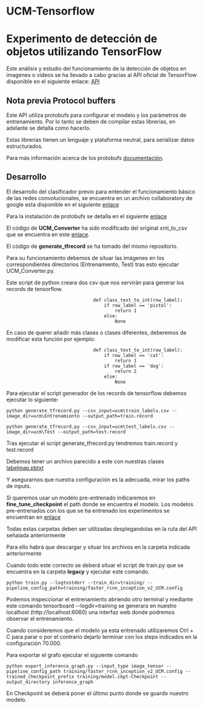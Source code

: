 # UCM-Tensorflow


# Experimento de detección de objetos utilizando TensorFlow

Este análisis y estudio del funcionamiento de la detección de objetos en imagenes o videos se ha llevado a cabo gracias al API oficial de TensorFlow disponible en el siguiente enlace: [API](https://github.com/tensorflow/models/tree/master/research/object_detection)


## Nota previa Protocol buffers
Este API utiliza protobufs para configurar el modelo y los parámetros de entrenamiento. Por lo tanto se deben de compilar estas librerias, en adelante se detalla como hacerlo.

Estas librerias tienen un lenguaje y plataforma neutral, para serializar datos estructurados.

Para más información acerca de los protobufs [documentación](https://developers.google.com/protocol-buffers/).


## Desarrollo

El desarrollo del clasificador previo para entender el funcionamiento básico de las redes convolucionales, se encuentra en un archivo collaboratory de google esta disponible en el siguiente [enlace](https://colab.research.google.com/drive/1OcOGwLL2juSK3s4SVTmZ1DYQ-a6yyHh7#scrollTo=8Kn_nYo3bxG4)

Para la instalación de protobufs se detalla en el siguiente [enlace](https://github.com/tensorflow/models/blob/master/research/object_detection/g3doc/installation.md)

El código de **UCM_Converter** ha sido modificado del original xml_to_csv que se encuentra en este [enlace](https://github.com/datitran/raccoon_dataset).

El código de **generate_tfrecord** se ha tomado del mismo repositorio.

Para su funcionamiento debemos de situar las imágenes en los correspondientes directorios (Entrenamiento, Test) 
tras esto ejecutar UCM_Converter.py.

Este script de python creara dos csv que nos servirán para generar los records de tensorflow.

                                    def class_text_to_int(row_label):
                                        if row_label == 'pistol':
                                            return 1
                                        else:
                                            None
            
En caso de querer añadir más clases o clases diferentes, deberemos de modificar esta función por ejemplo: 

                                    def class_text_to_int(row_label):
                                        if row_label == 'cat':
                                            return 1
                                        if row_label == 'dog':
                                            return 2
                                        else:
                                            None


Para ejecutar el script generador de los records de tensorflow debemos ejecutar lo siguiente:

    python generate_tfrecord.py --csv_input=ucm\train_labels.csv --image_dir=ucm\Entrenamiento --output_path=train.record

    python generate_tfrecord.py --csv_input=ucm\test_labels.csv --image_dir=ucm\Test --output_path=test.record

                     
Tras ejecutar el script generate_tfrecord.py tendremos train.record y test.record

Debemos tener un archivo parecido a este con nuestras clases [labelmap.pbtxt](https://github.com/Alejandromndza/UCM-Tensorflow/blob/master/training/labelmap.pbtxt)

Y asegurarnos que nuestra configuración es la adecuada, mirar los paths de inputs.

Si queremos usar un modelo pre-entrenado indicaremos en **fine_tune_checkpoint** el path donde se encuentra el modelo. Los modelos pre-entrenados con los que se ha entrenado los experimentos se encuentran en [enlace](https://github.com/tensorflow/models/blob/master/research/object_detection/g3doc/detection_model_zoo.md)

Todas estas carpetas deben ser utilizadas desplegandolas en la ruta del API señalada anteriormente

Para ello habrá que descargar y situar los archivos en la carpeta indicada anteriormente

Cuando todo este correcto se deberá situar el script de train.py que se encuentra en la carpeta **legacy** y ejecutar este comando. 

    python train.py --logtostderr --train_dir=training/ --pipeline_config_path=training/faster_rcnn_inception_v2_UCM.config
    
Podemos inspeccionar el entrenamiento abriendo otro terminal y mediante este comando tensorboard --logdir=training se generara en nuestro localhost (http://localhost:6060) una interfaz web donde podremos observar el entrenamiento. 

Cuando consideremos que el modelo ya esta entrenado utilizaremos Ctrl + C para parar o por el contrario dejarlo terminar con los steps indicados en la configuración 70.000.

Para exportar el grafo ejecutar el siguiente comando 

    python export_inference_graph.py --input_type image_tensor --pipeline_config_path training/faster_rcnn_inception_v2_UCM.config --trained_checkpoint_prefix training/model.ckpt-Checkpoint --output_directory inference_graph
   
En Checkpoint se deberá poner el último punto donde se guardo nuestro modelo.
   







